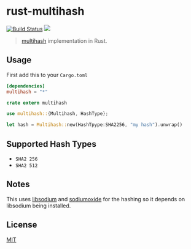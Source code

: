 # rust-multihash

[![Build Status](https://img.shields.io/travis/Dignifiedquire/rust-multihash/master.svg?style=flat-square)](https://travis-ci.org/Dignifiedquire/rust-multihash)
[![](https://img.shields.io/badge/rust-docs-blue.svg?style=flat-square)](http://dignifiedquire.github.io/rust-multihash/multihash/struct.Multihash.html)

> [multihash](https://github.com/jbenet/multihash) implementation in Rust.


## Usage

First add this to your `Cargo.toml`

```toml
[dependencies]
multihash = "*"
```

```rust
crate extern multihash

use multihash::{Multihash, HashType};

let hash = Multihash::new(HashTpype:SHA2256, "my hash").unwrap()
```

## Supported Hash Types

* `SHA2 256`
* `SHA2 512`


## Notes

This uses [libsodium](https://github.com/jedisct1/libsodium) and [sodiumoxide](https://github.com/dnaq/sodiumoxide)
for the hashing so it depends on libsodium being installed.

## License

[MIT](LICENSE)
